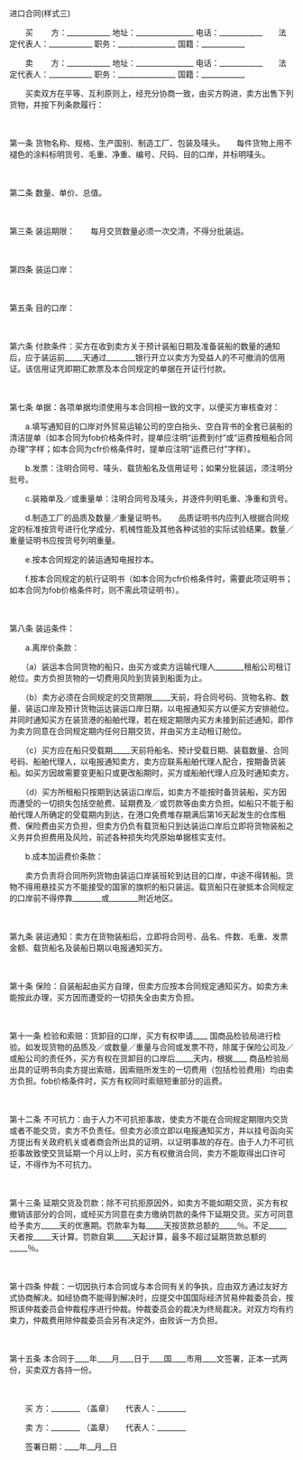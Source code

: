 



进口合同(样式三)



 

　　买　　 方：____________ 地址：________________ 电话：____________　　法定代表人：____________ 职务：________________ 国籍：____________　　

　　卖　　 方：____________ 地址：________________ 电话：____________　　法定代表人：____________ 职务：________________ 国籍：____________　　

　　买卖双方在平等、互利原则上，经充分协商一致，由买方购进，卖方出售下列货物，并按下列条款履行：

　　

第一条
 货物名称、规格、生产国别、制造工厂、包装及唛头。　　每件货物上用不褪色的涂料标明货号、毛重、净重、编号、尺码、目的口岸，并标明唛头。

　　

第二条
 数量、单价、总值。

　　

第三条
 装运期限：　　每月交货数量必须一次交清，不得分批装运。

　　

第四条
 装运口岸：

　　

第五条
 目的口岸：

　　

第六条
 付款条件：买方在收到卖方关于预计装船日期及准备装船的数量的通知后，应于装运前_____天通过________银行开立以卖方为受益人的不可撤消的信用证。该信用证凭即期汇款票及本合同规定的单据在开证行付款。

　　

第七条
 单据：各项单据均须使用与本合同相一致的文字，以便买方审核查对：　　

　　a.填写通知目的口岸对外贸易运输公司的空白抬头、空白背书的全套已装船的清洁提单（如本合同为fob价格条件时，提单应注明“运费到付”或“运费按租船合同办理”字样；如本合同为cfr价格条件时，提单应注明“运费已付”字样）。　　

　　b.发票：注明合同号、唛头、载货船名及信用证号；如果分批装运，须注明分批号。　　

　　c.装箱单及／或重量单：注明合同号及唛头，并逐件列明毛重、净重和货号。　　

　　d.制造工厂的品质及数量／重量证明书。　　品质证明书内应列入根据合同规定的标准按货号进行化学成分、机械性能及其他各种试验的实际试验结果。数量／重量证明书应按货号列明重量。　　

　　e.按本合同规定的装运通知电报抄本。　　

　　f.按本合同规定的航行证明书（如本合同为cfr价格条件时，需要此项证明书；如本合同为fob价格条件时，则不需此项证明书）。

　　

第八条
 装运条件：　　

　　a.离岸价条款：　　

　　（a）装运本合同货物的船只，由买方或卖方运输代理人________租船公司租订舱位。卖方负担货物的一切费用风险到货装到船面为止。　　

　　（b）卖方必须在合同规定的交货期限_____天前，将合同号码、货物名称、数量、装运口岸及预计货物运达装运口岸日期，以电报通知买方以便买方安排舱位。并同时通知买方在装货港的船舶代理，若在规定期限内买方未接到前述通知，即作为卖方同意在合同规定期内任何日期交货，并由买方主动租订舱位。　　

　　（c）买方应在船只受载期_____天前将船名、预计受载日期、装载数量、合同号码、船舶代理人，以电报通知卖方，卖方应联系船舶代理人配合，按期备货装船。如买方因故需要变更船只或更改船期时，买方或船舶代理人应及时通知卖方。　　

　　（d）买方所租船只按期到达装运口岸后，如卖方不能按时备货装船，买方因而遭受的一切损失包括空舱费、延期费及／或罚款等由卖方负担。如船只不能于船舶代理人所确定的受载期内到达，在港口免费堆存期满后第16天起发生的仓库租费、保险费由买方负担，但卖方仍负有载货船只到达装运口岸后立即将货物装船之义务并负担费用及风险，前述各种损失均凭原始单据核实支付。　　

　　b.成本加运费价条款：　　

　　卖方负责将合同所列货物由装运口岸装班轮到达目的口岸，中途不得转船。货物不得用悬挂买方不能接受的国家的旗帜的船只装运。载货船只在驶抵本合同规定的口岸前不得停靠________或________附近地区。

　　

第九条
 装运通知：卖方在货物装船后，立即将合同号、品名、件数、毛重、发票金额、载货船名及装船日期以电报通知买方。

　　

第十条
 保险：自装船起由买方自理，但卖方应按本合同规定通知买方。如卖方未能按此办理，买方因而遭受的一切损失全由卖方负担。

　　

第十一条
 检验和索赔：货卸目的口岸，买方有权申请____ 国商品检验局进行检验。如发现货物的品质及／或数量／重量与合同或发票不符，除属于保险公司及／或船公司的责任外，买方有权在货卸目的口岸后_____天内，根据____ 商品检验局出具的证明书向卖方提出索赔，因索赔所发生的一切费用（包括检验费用）均由卖方负担。fob价格条件时，买方有权同时索赔短重部分的运费。

　　

第十二条
 不可抗力：由于人力不可抗拒事故，使卖方不能在合同规定期限内交货或者不能交货，卖方不负责任。但卖方必须立即以电报通知买方，并以挂号函向买方提出有关政府机关或者商会所出具的证明，以证明事故的存在。由于人力不可抗拒事故致使交货延期一个月以上时，买方有权撤消合同，卖方不能取得出口许可证，不得作为不可抗力。

　　

第十三条
 延期交货及罚款：除不可抗拒原因外，如卖方不能如期交货，买方有权撤销该部分的合同，或经买方同意在卖方缴纳罚款的条件下延期交货。买方可同意给予卖方_____天的优惠期。罚款率为每_____天按货款总额的_____％。不足_____天者按_____天计算。罚款自第_____天起计算，最多不超过延期货款总额的_____％。

　　

第十四条
 仲裁：一切因执行本合同或与本合同有关的争执，应由双方通过友好方式协商解决。如经协商不能得到解决时，应提交中国国际经济贸易仲裁委员会，按照该仲裁委员会仲裁程序进行仲裁。仲裁委员会的裁决为终局裁决。对双方均有约束力，仲裁费用除仲裁委员会另有决定外，由败诉一方负担。

　　

第十五条
 本合同于____年____月____日于____国____市用____文签署，正本一式两份，买卖双方各持一份。　　

　　

　　买 方：________ （盖章）　　代表人：________　　

　　卖 方：________ （盖章）　　代表人：________　　　　　　　　　　　　　　　　　　　　　　

　　签署日期：____年__月__日